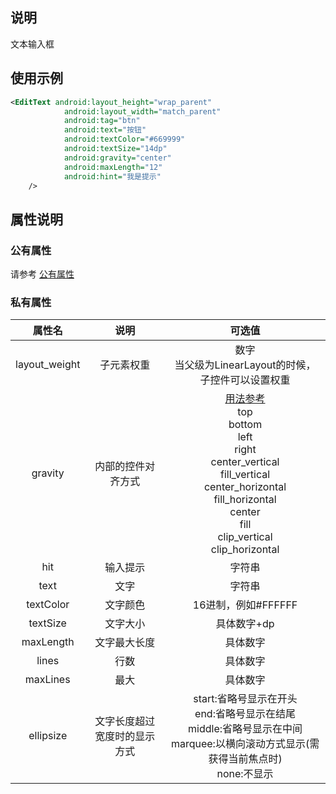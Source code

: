 ## 说明
文本输入框
## 使用示例
```xml
<EditText android:layout_height="wrap_parent"
            android:layout_width="match_parent"
            android:tag="btn"
            android:text="按钮"
            android:textColor="#669999"
            android:textSize="14dp"
            android:gravity="center"
            android:maxLength="12"
            android:hint="我是提示"
    />
```

## 属性说明

### 公有属性
请参考 [公有属性](/zh-cn/funcs/ui-native-view.md#公有属性)

### 私有属性

| 属性名 | 说明 | 可选值 |
| :------: | :------: | :------: |
| layout_weight | 子元素权重 | 数字<br/>当父级为LinearLayout的时候，子控件可以设置权重|
| gravity | 内部的控件对齐方式 |[用法参考](https://blog.csdn.net/gaojinshan/article/details/44917205)<br/>top<br/>bottom<br/>left<br/>right<br/>center_vertical<br/>fill_vertical<br/>center_horizontal<br/>fill_horizontal<br/>center<br/>fill<br/>clip_vertical<br/>clip_horizontal<br/> |
| hit | 输入提示 | 字符串 |
| text | 文字 | 字符串 |
| textColor | 文字颜色 | 16进制，例如#FFFFFF |
| textSize | 文字大小 | 具体数字+dp |
| maxLength | 文字最大长度 | 具体数字 |
| lines | 行数 | 具体数字 |
| maxLines | 最大 | 具体数字 |
| ellipsize | 文字长度超过宽度时的显示方式 | start:省略号显示在开头<br/>end:省略号显示在结尾<br/>middle:省略号显示在中间<br/>marquee:以横向滚动方式显示(需获得当前焦点时)<br/>none:不显示 |

